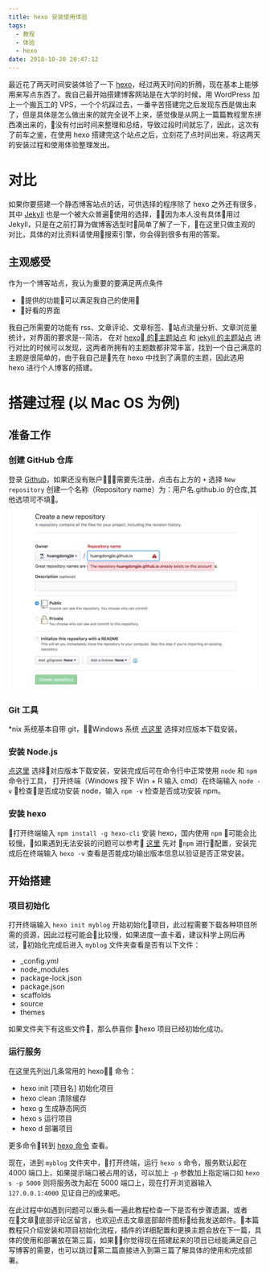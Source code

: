 ```yaml
---
title: hexo 安装使用体验
tags:
  - 教程
  - 体验
  - hexo
date: 2018-10-20 20:47:12
---
```


最近花了两天时间安装体验了一下 [hexo](https://hexo.io/)，经过两天时间的折腾，现在基本上能够用来写点东西了。我自己最开始搭建博客网站是在大学的时候，用 WordPress 加上一个搬瓦工的 VPS，一个个坑踩过去，一番辛苦搭建完之后发现东西是做出来了，但是具体是怎么做出来的就完全说不上来，感觉像是从网上一篇篇教程里东拼西凑出来的，没有付出时间来整理和总结，导致过段时间就忘了，因此，这次有了前车之鉴，在使用 hexo 搭建完这个站点之后，立刻花了点时间出来，将这两天的安装过程和使用体验整理发出。

<!-- more -->

# 对比
如果你要搭建一个静态博客站点的话，可供选择的程序除了 hexo 之外还有很多，其中 [Jekyll](http://jekyllcn.com/) 也是一个被大众普遍使用的选择，因为本人没有具体用过 Jekyll，只是在之前打算为做博客选型时简单了解了一下，在这里只做主观的对比，具体的对比资料请使用搜索引擎，你会得到很多有用的答案。

## 主观感受
作为一个博客站点，我认为重要的要满足两点条件
- 提供的功能可以满足我自己的使用
- 好看的界面

我自己所需要的功能有 rss、文章评论、文章标签、站点流量分析、文章浏览量统计，对界面的要求是--简洁，
在对 [hexo 的主题站点](https://hexo.io/themes/index.html) 和 [jekyll 的主题站点](http://jekyllthemes.org/) 进行对比的时候可以发现，这两者所拥有的主题数都非常丰富，找到一个自己满意的主题是很简单的，由于我自己是先在 hexo 中找到了满意的主题，因此选用 hexo 进行个人博客的搭建。

# 搭建过程 (以 Mac OS 为例)
## 准备工作
### 创建 GitHub 仓库
登录 [Github](https://github.com/)，如果还没有账户需要先注册，点击右上方的 `+` 选择 `New repository` 创建一个名称（Repository name）为：用户名.github.io 的仓库,其他选项可不填。 ![新建仓库](/image/90C739FC-68C4-483E-A58F-9A2DE06EA82D.png)

### Git 工具
*nix 系统基本自带 git，Windows 系统 [点这里](https://git-scm.com/download/win) 选择对应版本下载安装。

### 安装 Node.js 
 [点这里](https://nodejs.org/zh-cn/download/) 选择对应版本下载安装，安装完成后可在命令行中正常使用 `node` 和 `npm` 命令行工具，
 打开终端（Windows 按下 Win + R 输入 cmd）在终端输入 `node -v` 检查是否成功安装 node，输入 `npm -v` 检查是否成功安装 npm。


### 安装 hexo
打开终端输入 `npm install -g hexo-cli` 安装 hexo，国内使用 `npm` 可能会比较慢，如果遇到无法安装的问题可以参考 [这里](https://segmentfault.com/a/1190000002576600) 先对 `npm` 进行配置，安装完成后在终端输入 `hexo -v` 查看是否能成功输出版本信息以验证是否正常安装。

## 开始搭建
### 项目初始化
打开终端输入 `hexo init myblog` 开始初始化项目，此过程需要下载各种项目所需的资源，因此过程可能会比较慢，如果进度一直卡着，建议科学上网后再试，初始化完成后进入 `myblog` 文件夹查看是否有以下文件：
- _config.yml
- node_modules
- package-lock.json
- package.json
- scaffolds
- source
- themes

如果文件夹下有这些文件，那么恭喜你 hexo 项目已经初始化成功。

### 运行服务
在这里先列出几条常用的 hexo 命令：
- hexo init [项目名] 初始化项目
- hexo clean 清除缓存
- hexo g 生成静态网页
- hexo s 运行项目
- hexo d 部署项目

更多命令转到 [hexo 命令](https://hexo.io/zh-cn/docs/commands) 查看。

现在，进到 `myblog` 文件夹中，打开终端，运行 `hexo s` 命令，服务默认起在 4000 端口上，如果提示端口被占用的话，可以加上 `-p` 参数加上指定端口如 `hexo s -p 5000` 则将服务改为起在 5000 端口上，现在打开浏览器输入 `127.0.0.1:4000` 见证自己的成果吧。

在此过程中如遇到问题可以重头看一遍此教程检查一下是否有步骤遗漏，或者在文章底部评论区留言，也欢迎点击文章底部邮件图标给我发送邮件。本篇教程只介绍安装和项目初始化流程，插件的详细配置和更换主题会放在下一篇，具体的使用和部署放在第三篇，如果你觉得现在搭建起来的项目已经能满足自己写博客的需要，也可以跳过第二篇直接进入到第三篇了解具体的使用和完成部署。